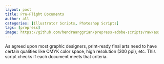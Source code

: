 ```yaml
---
layout: post
title: Pre-Flight Documents
author: all
categories: [Illustrator Scripts, Photoshop Scripts]
tags: [prepress]
image: https://github.com/hendraanggrian/prepress-adobe-scripts/raw/assets/screenshots/all_documents_preflight.png
---
```


As agreed upon most graphic designers, print-ready final arts need to have certain qualities like CMYK color space,
high resolution (300 ppi), etc.
This script checks if each document meets that criteria.
